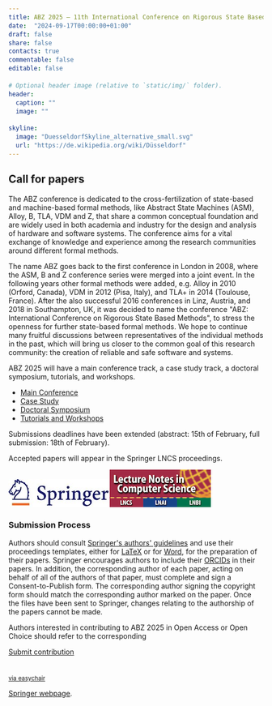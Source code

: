```yaml
---
title: ABZ 2025 – 11th International Conference on Rigorous State Based Methods
date:  "2024-09-17T00:00:00+01:00"
draft: false
share: false
contacts: true
commentable: false
editable: false

# Optional header image (relative to `static/img/` folder).
header:
  caption: ""
  image: ""

skyline: 
  image: "DuesseldorfSkyline_alternative_small.svg"
  url: "https://de.wikipedia.org/wiki/Düsseldorf"
---
```


## Call for papers

The ABZ conference is dedicated to the cross-fertilization of state-based and machine-based formal methods, like Abstract State Machines (ASM), Alloy, B, TLA, VDM and Z, that share a common conceptual foundation and are widely used in both academia and industry for the design and analysis of hardware and software systems. The conference aims for a vital exchange of knowledge and experience among the research communities around different formal methods.

The name ABZ goes back to the first conference in London in 2008, where the ASM, B and Z conference series were merged into a joint event. In the following years other formal methods were added, e.g. Alloy in 2010 (Orford, Canada), VDM in 2012 (Pisa, Italy), and TLA+ in 2014 (Toulouse, France). After the also successful 2016 conferences in Linz, Austria, and 2018 in Southampton, UK, it was decided to name the conference "ABZ: International Conference on Rigorous State Based Methods", to stress the openness for further state-based formal methods. We hope to continue many fruitful discussions between representatives of the individual methods in the past, which will bring us closer to the common goal of this research community: the creation of reliable and safe software and systems.

ABZ 2025 will have a main conference track, a case study track, a doctoral symposium, tutorials, and workshops.

* [Main Conference](../maintrack)
* [Case Study](../casestudy)
* [Doctoral Symposium](../doctoralsymposium)
* [Tutorials and Workshops](../tutorialworkshops)

Submissions deadlines have been extended (abstract: 15th of February, full submission: 18th of February).

Accepted papers will appear in the Springer LNCS proceedings.

<div><img src="/img/Springer_Logo.jpg"><img src="/img/LNCS-Logo.jpg"></div>

### Submission Process

Authors should consult [Springer's authors' guidelines](https://resource-cms.springernature.com/springer-cms/rest/v1/content/19242230/data/v11) and use their proceedings templates, either for [LaTeX](https://resource-cms.springernature.com/springer-cms/rest/v1/content/19238648/data/v6) or for [Word](https://resource-cms.springernature.com/springer-cms/rest/v1/content/19238706/data/v2), for the preparation of their papers. Springer encourages authors to include their [ORCIDs](https://www.springer.com/gp/authors-editors/orcid) in their papers. In addition, the corresponding author of each paper, acting on behalf of all of the authors of that paper, must complete and sign a Consent-to-Publish form. The corresponding author signing the copyright form should match the corresponding author marked on the paper. Once the files have been sent to Springer, changes relating to the authorship of the papers cannot be made.

Authors interested in contributing to ABZ 2025 in Open Access or Open Choice should refer to the corresponding

<p class="text-center"><a href="https://easychair.org/conferences/?conf=abz2025" class="btn btn-primary btn-lg" role="button" target="_blank">Submit contribution<br><br><br><small>via easychair</small></a></p>

[Springer webpage](https://www.springer.com/gp/computer-science/lncs/open-access-publishing-in-computer-proceedings).
